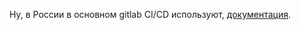 Ну, в России в основном gitlab CI/CD используют, [документация](https://docs.gitlab.com/topics/build_your_application/).
